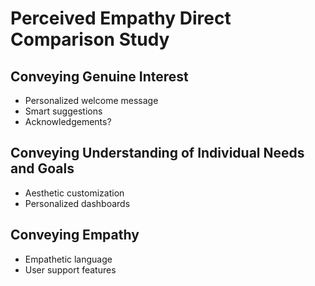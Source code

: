 # Perceived Empathy Direct Comparison Study

## Conveying Genuine Interest

- Personalized welcome message
- Smart suggestions
- Acknowledgements?

## Conveying Understanding of Individual Needs and Goals

- Aesthetic customization
- Personalized dashboards

## Conveying Empathy

- Empathetic language
- User support features